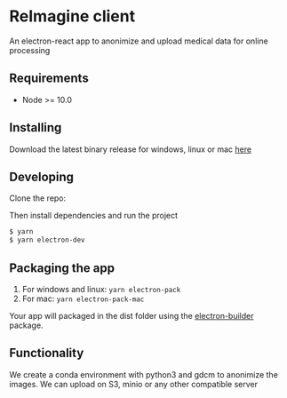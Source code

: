 # ReImagine client

An electron-react app to anonimize and upload medical data for online processing

## Requirements
 * Node >= 10.0

## Installing
Download the latest binary release for windows, linux or mac [here](https://github.com/bcn-medtech/reImagineClient/releases)

## Developing
Clone the repo:

Then install dependencies and run the project

```bash
$ yarn
$ yarn electron-dev
```

## Packaging the app
1. For windows and linux: `yarn electron-pack`
2. For mac: `yarn electron-pack-mac`

Your app will packaged in the dist folder using the [electron-builder](https://github.com/electron-userland/electron-builder) package. 

## Functionality

We create a conda environment with python3 and gdcm to anonimize the images. We can upload on S3, minio or any other compatible server 

